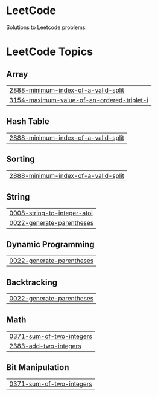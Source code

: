 # LeetCode
Solutions to  Leetcode problems.

<!---LeetCode Topics Start-->
# LeetCode Topics
## Array
|  |
| ------- |
| [2888-minimum-index-of-a-valid-split](https://github.com/sarveshshirulkar/LeetCode/tree/master/2888-minimum-index-of-a-valid-split) |
| [3154-maximum-value-of-an-ordered-triplet-i](https://github.com/sarveshshirulkar/LeetCode/tree/master/3154-maximum-value-of-an-ordered-triplet-i) |
## Hash Table
|  |
| ------- |
| [2888-minimum-index-of-a-valid-split](https://github.com/sarveshshirulkar/LeetCode/tree/master/2888-minimum-index-of-a-valid-split) |
## Sorting
|  |
| ------- |
| [2888-minimum-index-of-a-valid-split](https://github.com/sarveshshirulkar/LeetCode/tree/master/2888-minimum-index-of-a-valid-split) |
## String
|  |
| ------- |
| [0008-string-to-integer-atoi](https://github.com/sarveshshirulkar/LeetCode/tree/master/0008-string-to-integer-atoi) |
| [0022-generate-parentheses](https://github.com/sarveshshirulkar/LeetCode/tree/master/0022-generate-parentheses) |
## Dynamic Programming
|  |
| ------- |
| [0022-generate-parentheses](https://github.com/sarveshshirulkar/LeetCode/tree/master/0022-generate-parentheses) |
## Backtracking
|  |
| ------- |
| [0022-generate-parentheses](https://github.com/sarveshshirulkar/LeetCode/tree/master/0022-generate-parentheses) |
## Math
|  |
| ------- |
| [0371-sum-of-two-integers](https://github.com/sarveshshirulkar/LeetCode/tree/master/0371-sum-of-two-integers) |
| [2383-add-two-integers](https://github.com/sarveshshirulkar/LeetCode/tree/master/2383-add-two-integers) |
## Bit Manipulation
|  |
| ------- |
| [0371-sum-of-two-integers](https://github.com/sarveshshirulkar/LeetCode/tree/master/0371-sum-of-two-integers) |
<!---LeetCode Topics End-->